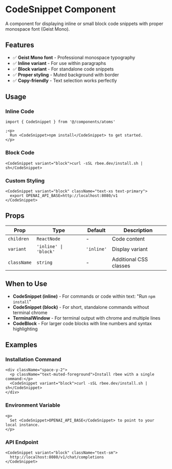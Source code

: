 # CodeSnippet Component

A component for displaying inline or small block code snippets with proper monospace font (Geist Mono).

## Features

- ✅ **Geist Mono font** - Professional monospace typography
- ✅ **Inline variant** - For use within paragraphs
- ✅ **Block variant** - For standalone code snippets
- ✅ **Proper styling** - Muted background with border
- ✅ **Copy-friendly** - Text selection works perfectly

## Usage

### Inline Code

```tsx
import { CodeSnippet } from '@/components/atoms'

;<p>
  Run <CodeSnippet>npm install</CodeSnippet> to get started.
</p>
```

### Block Code

```tsx
<CodeSnippet variant="block">curl -sSL rbee.dev/install.sh | sh</CodeSnippet>
```

### Custom Styling

```tsx
<CodeSnippet variant="block" className="text-xs text-primary">
  export OPENAI_API_BASE=http://localhost:8080/v1
</CodeSnippet>
```

## Props

| Prop        | Type                  | Default    | Description            |
| ----------- | --------------------- | ---------- | ---------------------- |
| `children`  | `ReactNode`           | -          | Code content           |
| `variant`   | `'inline' \| 'block'` | `'inline'` | Display variant        |
| `className` | `string`              | -          | Additional CSS classes |

## When to Use

- **CodeSnippet (inline)** - For commands or code within text: "Run `npm install`"
- **CodeSnippet (block)** - For short, standalone commands without terminal chrome
- **TerminalWindow** - For terminal output with chrome and multiple lines
- **CodeBlock** - For larger code blocks with line numbers and syntax highlighting

## Examples

### Installation Command

```tsx
<div className="space-y-2">
  <p className="text-muted-foreground">Install rbee with a single command:</p>
  <CodeSnippet variant="block">curl -sSL rbee.dev/install.sh | sh</CodeSnippet>
</div>
```

### Environment Variable

```tsx
<p>
  Set <CodeSnippet>OPENAI_API_BASE</CodeSnippet> to point to your local instance.
</p>
```

### API Endpoint

```tsx
<CodeSnippet variant="block" className="text-sm">
  http://localhost:8080/v1/chat/completions
</CodeSnippet>
```
